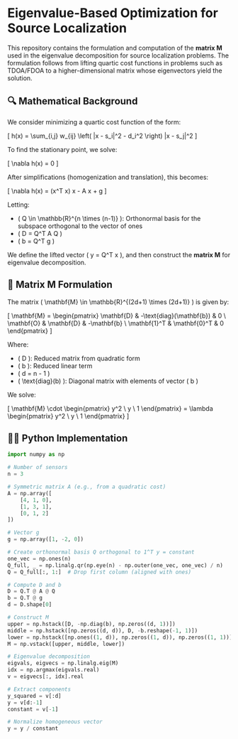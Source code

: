 # Eigenvalue-Based Optimization for Source Localization

This repository contains the formulation and computation of the **matrix M** used in the eigenvalue decomposition for source localization problems. The formulation follows from lifting quartic cost functions in problems such as TDOA/FDOA to a higher-dimensional matrix whose eigenvectors yield the solution.

## 🔍 Mathematical Background

We consider minimizing a quartic cost function of the form:

\[
h(x) = \sum_{i,j} w_{ij} \left( \|x - s_i\|^2 - d_i^2 \right) \|x - s_j\|^2
\]

To find the stationary point, we solve:

\[
\nabla h(x) = 0
\]

After simplifications (homogenization and translation), this becomes:

\[
\nabla h(x) = (x^T x) x - A x + g
\]

Letting:

- \( Q \in \mathbb{R}^{n \times (n-1)} \): Orthonormal basis for the subspace orthogonal to the vector of ones
- \( D = Q^T A Q \)
- \( b = Q^T g \)

We define the lifted vector \( y = Q^T x \), and then construct the **matrix M** for eigenvalue decomposition.

## 🧮 Matrix M Formulation

The matrix \( \mathbf{M} \in \mathbb{R}^{(2d+1) \times (2d+1)} \) is given by:

\[
\mathbf{M} =
\begin{pmatrix}
\mathbf{D} & -\text{diag}(\mathbf{b}) & 0 \\
\mathbf{O} & \mathbf{D} & -\mathbf{b} \\
\mathbf{1}^T & \mathbf{0}^T & 0
\end{pmatrix}
\]

Where:

- \( D \): Reduced matrix from quadratic form
- \( b \): Reduced linear term
- \( d = n - 1 \)
- \( \text{diag}(b) \): Diagonal matrix with elements of vector \( b \)

We solve:

\[
\mathbf{M} \cdot
\begin{pmatrix}
y^2 \\
y \\
1
\end{pmatrix}
= \lambda
\begin{pmatrix}
y^2 \\
y \\
1
\end{pmatrix}
\]

## 🧑‍💻 Python Implementation

```python
import numpy as np

# Number of sensors
n = 3

# Symmetric matrix A (e.g., from a quadratic cost)
A = np.array([
    [4, 1, 0],
    [1, 3, 1],
    [0, 1, 2]
])

# Vector g
g = np.array([1, -2, 0])

# Create orthonormal basis Q orthogonal to 1^T y = constant
one_vec = np.ones(n)
Q_full, _ = np.linalg.qr(np.eye(n) - np.outer(one_vec, one_vec) / n)
Q = Q_full[:, 1:]  # Drop first column (aligned with ones)

# Compute D and b
D = Q.T @ A @ Q
b = Q.T @ g
d = D.shape[0]

# Construct M
upper = np.hstack([D, -np.diag(b), np.zeros((d, 1))])
middle = np.hstack([np.zeros((d, d)), D, -b.reshape(-1, 1)])
lower = np.hstack([np.ones((1, d)), np.zeros((1, d)), np.zeros((1, 1))])
M = np.vstack([upper, middle, lower])

# Eigenvalue decomposition
eigvals, eigvecs = np.linalg.eig(M)
idx = np.argmax(eigvals.real)
v = eigvecs[:, idx].real

# Extract components
y_squared = v[:d]
y = v[d:-1]
constant = v[-1]

# Normalize homogeneous vector
y = y / constant
